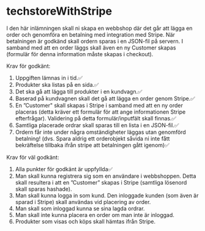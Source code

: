 # techstoreWithStripe

I den här inlämningen skall ni skapa en webbshop där det går att lägga en order och
genomföra en betalning med integration med Stripe. När betalningen är godkänd skall
ordern sparas i en JSON-fil på servern. I samband med att en order läggs skall även en ny
Customer skapas (formulär för denna information måste skapas i checkout).



Krav för godkänt:
1. Uppgiften lämnas in i tid.✅
2. Produkter ska listas på en sida.✅
3. Det ska gå att lägga till produkter i en kundvagn.✅
4. Baserad på kundvagnen skall det gå att lägga en order genom Stripe.✅
5. En ”Customer" skall skapas i Stripe i samband med att en ny order placeras (detta
kräver ett formulär för att ange informationen Stripe efterfrågar). Validering på detta
formulär/inputfält skall finnas.✅
6. Samtliga placerade ordrar skall sparas till en lista i en JSON-fil.✅
7. Ordern får inte under några omständigheter läggas utan genomförd betalning! (dvs.
Spara aldrig ett orderobjekt såvida ni inte fått bekräftelse tillbaka ifrån stripe att
betalningen gått igenom)✅


Krav för väl godkänt:
1. Alla punkter för godkänt är uppfyllda✅
2. Man skall kunna registrera sig som en användare i webbshoppen. Detta skall resultera
i att en ”Customer” skapas i Stripe (samtliga lösenord skall sparas hashade).
3. Man skall kunna logga in som kund. Den inloggade kunden (som även är sparad i
Stripe) skall användas vid placering av order.
4. Man skall som inloggad kunna se sina lagda ordrar.
5. Man skall inte kunna placera en order om man inte är inloggad.
6. Produkter som visas och köps skall hämtas ifrån Stripe.
